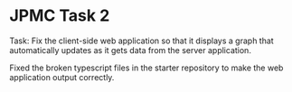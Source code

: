 # JPMC Task 2

Task: Fix the client-side web application so that it displays a graph that automatically updates as it gets data from the server application.


Fixed the broken typescript files in the starter repository to make the web application output correctly. 
